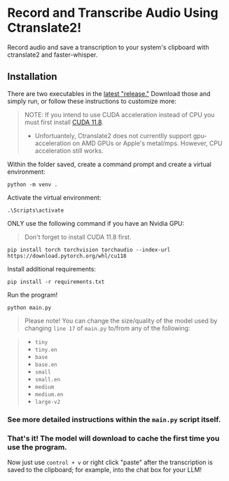 # Record and Transcribe Audio Using Ctranslate2!
Record audio and save a transcription to your system's clipboard with ctranslate2 and faster-whisper.

## Installation
There are two executables in the [latest "release."](https://github.com/BBC-Esq/ctranslate2-faster-whisper-transcriber/releases/tag/v1.1)  Download those and simply run, or follow these instructions to customize more:
> NOTE: If you intend to use CUDA acceleration instead of CPU you must first install [CUDA 11.8](https://developer.nvidia.com/cuda-11-8-0-download-archive).
  > * Unfortuantely, Ctranslate2 does not currentlly support gpu-acceleration on AMD GPUs or Apple's metal/mps.  However, CPU acceleration still works.

Within the folder saved, create a command prompt and create a virtual environment:
```
python -m venv .
```
Activate the virtual environment:
```
.\Scripts\activate
```
ONLY use the following command if you have an Nvidia GPU:
> Don't forget to install CUDA 11.8 first.
```
pip install torch torchvision torchaudio --index-url https://download.pytorch.org/whl/cu118
```
Install additional requirements:
```
pip install -r requirements.txt
```
Run the program!
```
python main.py
```
> Please note!  You can change the size/quality of the model used by changing ```line 17``` of ```main.py``` to/from any of the following:

>  * ```tiny```
>  * ```tiny.en```
>  * ```base```
>  * ```base.en```
>  * ```small```
>  * ```small.en```
>  * ```medium```
>  * ```medium.en```
>  * ```large-v2```

### See more detailed instructions within the ```main.py``` script itself.

### That's it!  The model will download to cache the first time you use the program.

Now just use ```control + v``` or right click "paste" after the transcription is saved to the clipboard; for example, into the chat box for your LLM!
